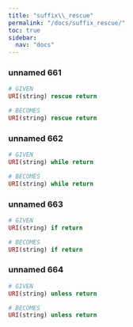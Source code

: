 ```yaml
---
title: "suffix\\_rescue"
permalink: "/docs/suffix_rescue/"
toc: true
sidebar:
  nav: "docs"
---
```

### unnamed 661
```ruby
# GIVEN
URI(string) rescue return
```
```ruby
# BECOMES
URI(string) rescue return
```
### unnamed 662
```ruby
# GIVEN
URI(string) while return
```
```ruby
# BECOMES
URI(string) while return
```
### unnamed 663
```ruby
# GIVEN
URI(string) if return
```
```ruby
# BECOMES
URI(string) if return
```
### unnamed 664
```ruby
# GIVEN
URI(string) unless return
```
```ruby
# BECOMES
URI(string) unless return
```

